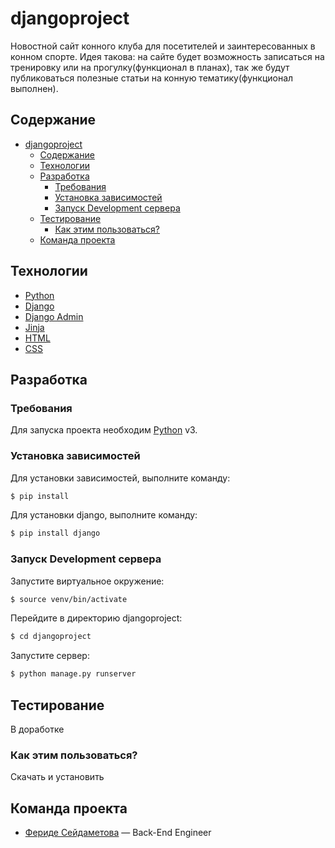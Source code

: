 # djangoproject
Новостной сайт конного клуба для посетителей и заинтересованных в конном спорте. Идея такова: на сайте будет возможность записаться на тренировку или на прогулку(функционал в планах), так же будут публиковаться полезные статьи на конную тематику(функционал выполнен).

## Содержание
- [djangoproject](#djangoproject)
  - [Содержание](#содержание)
  - [Технологии](#технологии)
  - [Разработка](#разработка)
    - [Требования](#требования)
    - [Установка зависимостей](#установка-зависимостей)
    - [Запуск Development сервера](#запуск-development-сервера)
  - [Тестирование](#тестирование)
    - [Как этим пользоваться?](#как-этим-пользоваться)
  - [Команда проекта](#команда-проекта)

## Технологии
- [Python](https://www.python.org/)
- [Django](https://www.djangoproject.com/)
- [Django Admin](https://docs.djangoproject.com/en/5.0/ref/contrib/admin/)
- [Jinja](https://jinja.palletsprojects.com/en/2.11.x/templates/)
- [HTML](https://www.learn-html.org)
- [CSS](https://developer.mozilla.org/ru/docs/Web/CSS/)
 
## Разработка

### Требования
Для запуска проекта необходим [Python](https://www.python.org/) v3.

### Установка зависимостей
Для установки зависимостей, выполните команду:
```sh
$ pip install
```
Для установки django, выполните команду:
```sh
$ pip install django
```

### Запуск Development сервера
Запустите виртуальное окружение:
```sh
$ source venv/bin/activate
```

Перейдите в директорию djangoproject:
```sh
$ cd djangoproject
```

Запустите сервер:
```sh
$ python manage.py runserver
```

## Тестирование
В доработке

### Как этим пользоваться?
Скачать и установить

## Команда проекта

- [Фериде Сейдаметова](t.me/feride_seydametova) — Back-End Engineer